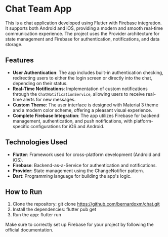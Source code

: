 # Chat Team App

This is a chat application developed using Flutter with Firebase integration. It supports both Android and iOS, providing a modern and smooth real-time communication experience. The project uses the Provider architecture for state management and Firebase for authentication, notifications, and data storage.

## Features

- **User Authentication**: The app includes built-in authentication checking, redirecting users to either the login screen or directly into the chat, depending on their status.
- **Real-Time Notifications**: Implementation of custom notifications through the `ChatNotificationService`, allowing users to receive real-time alerts for new messages.
- **Custom Theme**: The user interface is designed with Material 3 theme and a modern color scheme, offering a pleasant visual experience.
- **Complete Firebase Integration**: The app utilizes Firebase for backend management, authentication, and push notifications, with platform-specific configurations for iOS and Android.

## Technologies Used

- **Flutter**: Framework used for cross-platform development (Android and iOS).
- **Firebase**: Backend-as-a-Service for authentication and notifications.
- **Provider**: State management using the ChangeNotifier pattern.
- **Dart**: Programming language for building the app's logic.

## How to Run

1. Clone the repository:
   git clone https://github.com/bernardoxm/chat.git
2. Install the dependencies:
   flutter pub get
3. Run the app:
   flutter run

Make sure to correctly set up Firebase for your project by following the official documentation.

